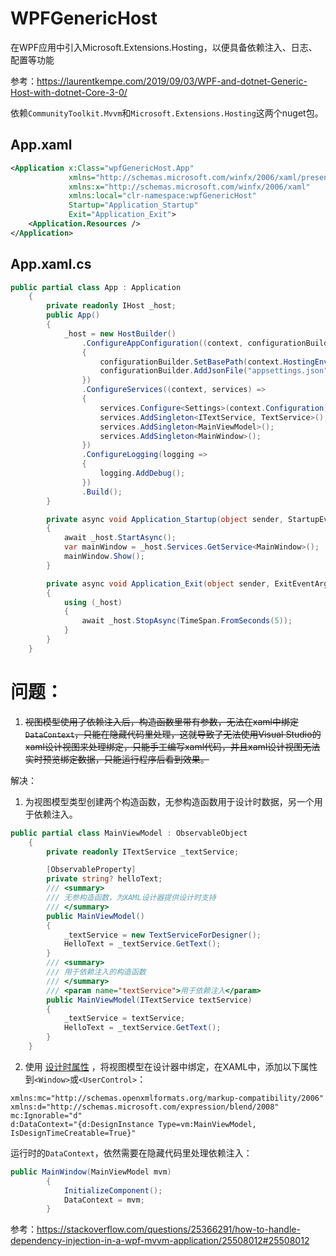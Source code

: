 # WPFGenericHost

在WPF应用中引入Microsoft.Extensions.Hosting，以便具备依赖注入、日志、配置等功能

参考：https://laurentkempe.com/2019/09/03/WPF-and-dotnet-Generic-Host-with-dotnet-Core-3-0/

依赖`CommunityToolkit.Mvvm`和`Microsoft.Extensions.Hosting`这两个nuget包。

## App.xaml

```xml
<Application x:Class="wpfGenericHost.App"
             xmlns="http://schemas.microsoft.com/winfx/2006/xaml/presentation"
             xmlns:x="http://schemas.microsoft.com/winfx/2006/xaml"
             xmlns:local="clr-namespace:wpfGenericHost"
             Startup="Application_Startup"
             Exit="Application_Exit">
    <Application.Resources />         
</Application>
```

## App.xaml.cs

```csharp
public partial class App : Application
    {
        private readonly IHost _host;
        public App()
        {
            _host = new HostBuilder()
                .ConfigureAppConfiguration((context, configurationBuilder) =>
                {
                    configurationBuilder.SetBasePath(context.HostingEnvironment.ContentRootPath);
                    configurationBuilder.AddJsonFile("appsettings.json", optional: false);
                })
                .ConfigureServices((context, services) =>
                {
                    services.Configure<Settings>(context.Configuration);
                    services.AddSingleton<ITextService, TextService>();
                    services.AddSingleton<MainViewModel>();
                    services.AddSingleton<MainWindow>();
                })
                .ConfigureLogging(logging =>
                {
                    logging.AddDebug();
                })
                .Build();
        }

        private async void Application_Startup(object sender, StartupEventArgs e)
        {
            await _host.StartAsync();
            var mainWindow = _host.Services.GetService<MainWindow>();
            mainWindow.Show();
        }

        private async void Application_Exit(object sender, ExitEventArgs e)
        {
            using (_host)
            {
                await _host.StopAsync(TimeSpan.FromSeconds(5));
            }
        }
    }
```

# 问题：
1. ~~视图模型使用了依赖注入后，构造函数里带有参数，无法在xaml中绑定`DataContext`，只能在隐藏代码里处理，这就导致了无法使用Visual Studio的xaml设计视图来处理绑定，只能手工编写xaml代码，并且xaml设计视图无法实时预览绑定数据，只能运行程序后看到效果。~~

解决：
1. 为视图模型类型创建两个构造函数，无参构造函数用于设计时数据，另一个用于依赖注入。

```csharp
public partial class MainViewModel : ObservableObject
    {
        private readonly ITextService _textService;

        [ObservableProperty]
        private string? helloText;
        /// <summary>
        /// 无参构造函数，为XAML设计器提供设计时支持
        /// </summary>
        public MainViewModel()
        {
            _textService = new TextServiceForDesigner();
            HelloText = _textService.GetText();
        }
        /// <summary>
        /// 用于依赖注入的构造函数
        /// </summary>
        /// <param name="textService">用于依赖注入</param>
        public MainViewModel(ITextService textService)
        {
            _textService = textService;
            HelloText = _textService.GetText();
        }
    }
```

2. 使用 [设计时属性](http://msdn.microsoft.com/en-us/library/ff602277(v=vs.95).aspx) ，将视图模型在设计器中绑定，在XAML中，添加以下属性到`<Window>`或`<UserControl>`：

```
xmlns:mc="http://schemas.openxmlformats.org/markup-compatibility/2006"
xmlns:d="http://schemas.microsoft.com/expression/blend/2008"
mc:Ignorable="d"
d:DataContext="{d:DesignInstance Type=vm:MainViewModel, IsDesignTimeCreatable=True}"
```

运行时的`DataContext`，依然需要在隐藏代码里处理依赖注入：

```csharp
public MainWindow(MainViewModel mvm)
        {
            InitializeComponent();
            DataContext = mvm;
        }
```


参考：https://stackoverflow.com/questions/25366291/how-to-handle-dependency-injection-in-a-wpf-mvvm-application/25508012#25508012
